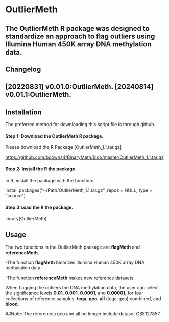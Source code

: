 # OutlierMeth


The OutlierMeth R package was designed to standardize an approach to flag outliers using Illumina Human 450K array DNA methylation data.
---

## Changelog
[20220831] v0.01.0:OutlierMeth.
[20240814] v0.01.1:OutlierMeth.
---

## Installation

The preferred method for downloading this script file is through github.


#### Step 1: Download the OutlierMeth R package.

Please download the R Package [OutlierMeth_1.1.tar.gz] 

https://github.com/bdowns4/BinaryMeth/blob/master/OutlierMeth_1.1.tar.gz


#### Step 2: Install the R the package.

In R, install the package with the function:

install.packages("~/Path/OutlierMeth_1.1.tar.gz", repos = NULL, type = "source")


#### Step 3:Load the R the package.

library(OutlierMeth)


## Usage

The two functions in the OutlierMeth package are **flagMeth** and **referenceMeth**.

-The function **flagMeth** binarizes Illumina Human 450K array DNA methylation data.

-The function **referenceMeth** makes new reference datasets.

When flagging the outliers the DNA methylation data, the user can select the significance levels **0.01**, **0.001**, **0.0001**, and **0.00001**, for four collections of reference samples: **tcga**, **geo**, **all** (tcga-geo) combined, and **blood**.

##Note: The references geo and all no longer include dataset GSE127857
